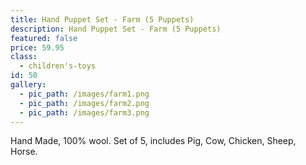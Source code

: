 ```yaml
---
title: Hand Puppet Set - Farm (5 Puppets)
description: Hand Puppet Set - Farm (5 Puppets)
featured: false
price: 59.95
class:
  - children's-toys
id: 50
gallery:
  - pic_path: /images/farm1.png
  - pic_path: /images/farm2.png
  - pic_path: /images/farm3.png
---
```



Hand Made, 100% wool. Set of 5, includes Pig, Cow, Chicken, Sheep, Horse.

